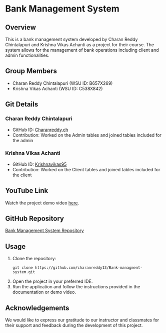 # Bank Management System

## Overview
This is a bank management system developed by Charan Reddy Chintalapuri and Krishna Vikas Achanti as a project for their course. The system allows for the management of bank operations including client and admin functionalities.

## Group Members
- Charan Reddy Chintalapuri (WSU ID: B657X269)
- Krishna Vikas Achanti (WSU ID: C538X842)

## Git Details
### Charan Reddy Chintalapuri
- GitHub ID: [Charanreddy.ch](https://github.com/Charanreddy.ch)
- Contribution: Worked on the Admin tables and joined tables included for the admin 

### Krishna Vikas Achanti
- GitHub ID: [Krishnavikas95](https://github.com/Krishnavikas95)
- Contribution: Worked on the Client tables and joined tables included for the client 

## YouTube Link
Watch the project demo video [here](https://youtu.be/xqwzihyeUI8).

## GitHub Repository
[Bank Management System Repository](https://github.com/charanreddy13/Bank-managment-system.git)

## Usage
1. Clone the repository:
    ```
    git clone https://github.com/charanreddy13/Bank-managment-system.git
    ```
2. Open the project in your preferred IDE.
3. Run the application and follow the instructions provided in the documentation or demo video.



## Acknowledgements
We would like to express our gratitude to our instructor and classmates for their support and feedback during the development of this project.

